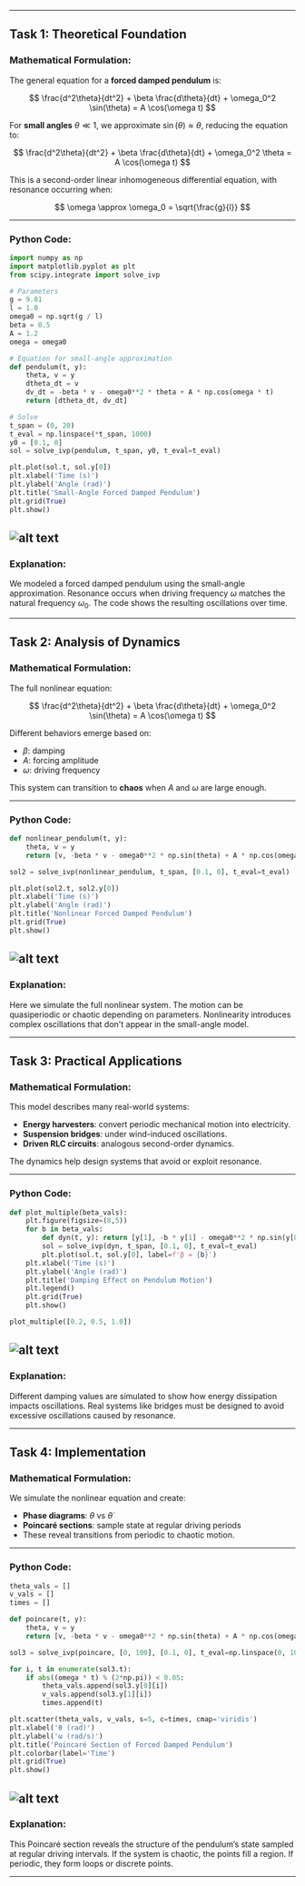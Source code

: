 
---

## Task 1: Theoretical Foundation

### Mathematical Formulation:

The general equation for a **forced damped pendulum** is:

$$
\frac{d^2\theta}{dt^2} + \beta \frac{d\theta}{dt} + \omega_0^2 \sin(\theta) = A \cos(\omega t)
$$

For **small angles** $\theta \ll 1$, we approximate $\sin(\theta) \approx \theta$, reducing the equation to:

$$
\frac{d^2\theta}{dt^2} + \beta \frac{d\theta}{dt} + \omega_0^2 \theta = A \cos(\omega t)
$$

This is a second-order linear inhomogeneous differential equation, with resonance occurring when:

$$
\omega \approx \omega_0 = \sqrt{\frac{g}{l}}
$$

---

### Python Code:

```python
import numpy as np
import matplotlib.pyplot as plt
from scipy.integrate import solve_ivp

# Parameters
g = 9.81
l = 1.0
omega0 = np.sqrt(g / l)
beta = 0.5
A = 1.2
omega = omega0

# Equation for small-angle approximation
def pendulum(t, y):
    theta, v = y
    dtheta_dt = v
    dv_dt = -beta * v - omega0**2 * theta + A * np.cos(omega * t)
    return [dtheta_dt, dv_dt]

# Solve
t_span = (0, 20)
t_eval = np.linspace(*t_span, 1000)
y0 = [0.1, 0]
sol = solve_ivp(pendulum, t_span, y0, t_eval=t_eval)

plt.plot(sol.t, sol.y[0])
plt.xlabel('Time (s)')
plt.ylabel('Angle (rad)')
plt.title('Small-Angle Forced Damped Pendulum')
plt.grid(True)
plt.show()
```
![alt text](image-10.png)
---

### Explanation:

We modeled a forced damped pendulum using the small-angle approximation. Resonance occurs when driving frequency $\omega$ matches the natural frequency $\omega_0$. The code shows the resulting oscillations over time.

---

## Task 2: Analysis of Dynamics

### Mathematical Formulation:

The full nonlinear equation:

$$
\frac{d^2\theta}{dt^2} + \beta \frac{d\theta}{dt} + \omega_0^2 \sin(\theta) = A \cos(\omega t)
$$

Different behaviors emerge based on:

* $\beta$: damping
* $A$: forcing amplitude
* $\omega$: driving frequency

This system can transition to **chaos** when $A$ and $\omega$ are large enough.

---

### Python Code:

```python
def nonlinear_pendulum(t, y):
    theta, v = y
    return [v, -beta * v - omega0**2 * np.sin(theta) + A * np.cos(omega * t)]

sol2 = solve_ivp(nonlinear_pendulum, t_span, [0.1, 0], t_eval=t_eval)

plt.plot(sol2.t, sol2.y[0])
plt.xlabel('Time (s)')
plt.ylabel('Angle (rad)')
plt.title('Nonlinear Forced Damped Pendulum')
plt.grid(True)
plt.show()
```
![alt text](image-11.png)
---

### Explanation:

Here we simulate the full nonlinear system. The motion can be quasiperiodic or chaotic depending on parameters. Nonlinearity introduces complex oscillations that don't appear in the small-angle model.

---

## Task 3: Practical Applications

### Mathematical Formulation:

This model describes many real-world systems:

* **Energy harvesters**: convert periodic mechanical motion into electricity.
* **Suspension bridges**: under wind-induced oscillations.
* **Driven RLC circuits**: analogous second-order dynamics.

The dynamics help design systems that avoid or exploit resonance.

---

### Python Code:

```python
def plot_multiple(beta_vals):
    plt.figure(figsize=(8,5))
    for b in beta_vals:
        def dyn(t, y): return [y[1], -b * y[1] - omega0**2 * np.sin(y[0]) + A * np.cos(omega * t)]
        sol = solve_ivp(dyn, t_span, [0.1, 0], t_eval=t_eval)
        plt.plot(sol.t, sol.y[0], label=f'β = {b}')
    plt.xlabel('Time (s)')
    plt.ylabel('Angle (rad)')
    plt.title('Damping Effect on Pendulum Motion')
    plt.legend()
    plt.grid(True)
    plt.show()

plot_multiple([0.2, 0.5, 1.0])
```
![alt text](image-12.png)
---

### Explanation:

Different damping values are simulated to show how energy dissipation impacts oscillations. Real systems like bridges must be designed to avoid excessive oscillations caused by resonance.

---

## Task 4: Implementation

### Mathematical Formulation:

We simulate the nonlinear equation and create:

* **Phase diagrams**: $\theta$ vs $\dot{\theta}$
* **Poincaré sections**: sample state at regular driving periods
* These reveal transitions from periodic to chaotic motion.

---

### Python Code:

```python
theta_vals = []
v_vals = []
times = []

def poincare(t, y):
    theta, v = y
    return [v, -beta * v - omega0**2 * np.sin(theta) + A * np.cos(omega * t)]

sol3 = solve_ivp(poincare, [0, 100], [0.1, 0], t_eval=np.linspace(0, 100, 5000))

for i, t in enumerate(sol3.t):
    if abs((omega * t) % (2*np.pi)) < 0.05:
        theta_vals.append(sol3.y[0][i])
        v_vals.append(sol3.y[1][i])
        times.append(t)

plt.scatter(theta_vals, v_vals, s=5, c=times, cmap='viridis')
plt.xlabel('θ (rad)')
plt.ylabel('ω (rad/s)')
plt.title('Poincaré Section of Forced Damped Pendulum')
plt.colorbar(label='Time')
plt.grid(True)
plt.show()
```
![alt text](image-14.png)
---

### Explanation:

This Poincaré section reveals the structure of the pendulum’s state sampled at regular driving intervals. If the system is chaotic, the points fill a region. If periodic, they form loops or discrete points.

---


